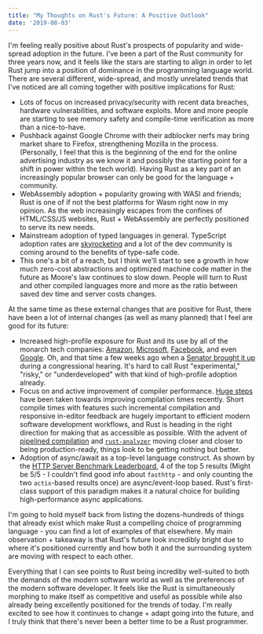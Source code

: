 ```yaml
---
title: "My Thoughts on Rust's Future: A Positive Outlook"
date: '2019-08-03'
---
```


I'm feeling really positive about Rust's prospects of popularity and wide-spread adoption in the future. I've been a part of the Rust community for three years now, and it feels like the stars are starting to align in order to let Rust jump into a position of dominance in the programming language world. There are several different, wide-spread, and mostly unrelated trends that I've noticed are all coming together with positive implications for Rust:

- Lots of focus on increased privacy/security with recent data breaches, hardware vulnerabilities, and software exploits. More and more people are starting to see memory safety and compile-time verification as more than a nice-to-have.
- Pushback against Google Chrome with their adblocker nerfs may bring market share to Firefox, strengthening Mozilla in the process. (Personally, I feel that this is the beginning of the end for the online advertising industry as we know it and possibly the starting point for a shift in power within the tech world). Having Rust as a key part of an increasingly popular browser can only be good for the language + community.
- WebAssembly adoption + popularity growing with WASI and friends; Rust is one of if not the best platforms for Wasm right now in my opinion. As the web increasingly escapes from the confines of HTML/CSS/JS websites, Rust + WebAssembly are perfectly positioned to serve its new needs.
- Mainstream adoption of typed languages in general. TypeScript adoption rates are [skyrocketing](https://np.reddit.com/r/typescript/comments/clnd1h/typescript_growth_is_exploding_yoy_github_issue/) and a lot of the dev community is coming around to the benefits of type-safe code.
- This one's a bit of a reach, but I think we'll start to see a growth in how much zero-cost abstractions and optimized machine code matter in the future as Moore's law continues to slow down. People will turn to Rust and other compiled languages more and more as the ratio between saved dev time and server costs changes.

At the same time as these external changes that are positive for Rust, there have been a lot of internal changes (as well as many planned) that I feel are good for its future:

- Increased high-profile exposure for Rust and its use by all of the monarch tech companies: [Amazon](https://firecracker-microvm.github.io/), [Microsoft](https://github.com/Azure/iotedge/tree/master/edgelet), [Facebook](https://github.com/libra/libra), and even [Google](https://fuchsia.googlesource.com/third_party/rust/). Oh, and that time a few weeks ago when a [Senator brought it up](https://news.ycombinator.com/item?id=20465184) during a congressional hearing. It's hard to call Rust "experimental," "risky," or "underdeveloped" with that kind of high-profile adoption already.
- Focus on and active improvement of compiler performance. [Huge steps](https://np.reddit.com/r/rust/comments/chin41/the_rust_compiler_is_still_getting_faster/) have been taken towards improving compilation times recently. Short compile times with features such incremental compilation and responsive in-editor feedback are hugely important to efficient modern software development workflows, and Rust is heading in the right direction for making that as accessible as possible. With the advent of [pipelined compilation](https://np.reddit.com/r/rust/comments/cepvks/enable_pipelined_compilation_per_default/) and [`rust-analyzer`](https://github.com/rust-analyzer/rust-analyzer) moving closer and closer to being production-ready, things look to be getting nothing but better.
- Adoption of async/await as a top-level language construct. As shown by the [HTTP Server Benchmark Leaderboard](https://www.techempower.com/benchmarks/), 4 of the top 5 results (Might be 5/5 - I couldn't find good info about `fasthttp` - and only counting the two `actix`-based results once) are async/event-loop based. Rust's first-class support of this paradigm makes it a natural choice for building high-performance async applications.

I'm going to hold myself back from listing the dozens-hundreds of things that already exist which make Rust a compelling choice of programming language - you can find a lot of examples of that elsewhere. My main observation + takeaway is that Rust's future look incredibly bright due to where it's positioned currently and how both it and the surrounding system are moving with respect to each other.

Everything that I can see points to Rust being incrediby well-suited to both the demands of the modern software world as well as the preferences of the modern software developer. It feels like the Rust is simultaneously morphing to make itself as competitive and useful as possible while also already being excellently positioned for the trends of today. I'm really excited to see how it continues to change + adapt going into the future, and I truly think that there's never been a better time to be a Rust programmer.
